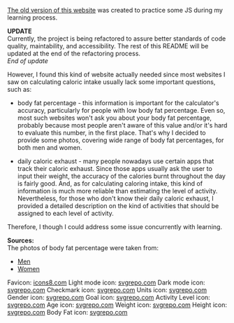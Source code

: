 [The old version of this website](https://kepmon.github.io/Caloric_calculator/) was created to practice some JS during my learning process.

**UPDATE**  
Currently, the project is being refactored to assure better standards of code quality, maintability, and accessibility. The rest of this README will be updated at the end of the refactoring process.  
*End of update*

However, I found this kind of website actually needed since most websites I saw on calculating caloric intake usually lack some important questions, such as:
* body fat percentage - this information is important for the calculator's accuracy, particularly for people with low body fat percentage. Even so, most such websites won't ask you about your body fat percentage, probably because most people aren't aware of this value and/or it's hard to evaluate this number, in the first place. That's why I decided to provide some photos, covering wide range of body fat percentages, for both men and women.

* daily caloric exhaust - many people nowadays use certain apps that track their caloric exhaust. Since those apps usually ask the user to input their weight, the accuracy of the calories burnt throughout the day is fairly good. And, as for calculating caloring intake, this kind of information is much more reliable than estimating the level of activity. Nevertheless, for those who don't know their daily caloric exhaust, I provided a detailed description on the kind of activities that should be assigned to each level of activity.

Therefore, I though I could address some issue concurrently with learning.


**Sources:**  
The photos of body fat percentage were taken from:
* [Men](https://kubexfitness.com/blog/body-fat-percentages-actually-look-like/)
* [Women](https://pl.pinterest.com/pin/805440714592354881/)

Favicon: [icons8.com](https://icons8.com/icon/udLNEDpg6Ek7/healthy-food-calories-calculator)
Light mode icon: [svgrepo.com](https://www.svgrepo.com/svg/398422/sun-with-face)
Dark mode icon: [svgrepo.com](https://www.svgrepo.com/svg/396485/first-quarter-moon-face)
Checkmark icon: [svgrepo.com](https://www.svgrepo.com/svg/395995/check-mark-button)
Units icon: [svgrepo.com](https://www.svgrepo.com/svg/283098/measuring-measurement)
Gender icon: [svgrepo.com](https://www.svgrepo.com/svg/283083/actions-buy)
Goal icon: [svgrepo.com](https://www.svgrepo.com/svg/283103/maps-and-flags-direction)
Activity Level icon: [svgrepo.com](https://www.svgrepo.com/svg/283180/sit-down-sofa)
Age icon: [svgrepo.com](https://www.svgrepo.com/svg/283132/sand-clock)
Weight icon: [svgrepo.com](https://www.svgrepo.com/svg/283067/kilograms-grams)
Height icon: [svgrepo.com](https://www.svgrepo.com/svg/283065/graphs-economy)
Body Fat icon: [svgrepo.com](https://www.svgrepo.com/svg/283163/measuring-measure)